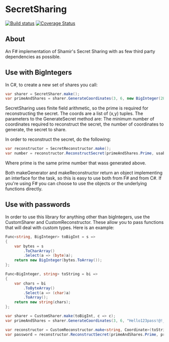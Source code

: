 # SecretSharing

[![Build status](https://ci.appveyor.com/api/projects/status/uow4jkvbkm9s6rk3?svg=true)](https://ci.appveyor.com/project/JackMatusiewicz/SecretSharing)
[![Coverage Status](https://coveralls.io/repos/github/JackMatusiewicz/SecretSharing/badge.svg?branch=master)](https://coveralls.io/github/JackMatusiewicz/SecretSharing?branch=master)

About
-----
An F# implementation of Shamir's Secret Sharing with as few third party dependencies as possible.

Use with BigIntegers
-----

In C#, to create a new set of shares you call:
```csharp
var sharer = SecretSharer.make();
var primeAndShares = sharer.GenerateCoordinates(3, 6, new BigInteger(2858295));
```

SecretSharing uses finite field arithmetic, so the prime is required for reconstructing the secret. The coords are a list of (x,y) tuples. The parameters to the GenerateSecret method are: The minimum number of coordinates required to reconstruct the secret, the number of coordinates to generate, the secret to share.

In order to reconstruct the secret, do the following:
```csharp
var reconstructor = SecretReconstructor.make();
var number = reconstructor.ReconstructSecret(primeAndShares.Prime, usableShares);
```
Where prime is the same prime number that wass generated above.

Both makeGenerator and makeReconstructor return an object implementing an interface for the task, so this is easy to use both from F# and from C#. If you're using F# you can choose to use the objects or the underlying functions directly.

Use with passwords
-----

In order to use this library for anything other than bigIntegers, use the CustomSharer and CustomReconstructor. These allow you to pass
functions that will deal with custom types. Here is an example:

```csharp
Func<string, BigInteger> toBigInt = s =>
{
    var bytes = s
        .ToCharArray()
        .Select(a => (byte)a);
    return new BigInteger(bytes.ToArray());
};

Func<BigInteger, string> toString = bi =>
{
    var chars = bi
        .ToByteArray()
        .Select(a => (char)a)
        .ToArray();
    return new string(chars);
};

var sharer = CustomSharer.make(toBigInt, c => c);
var primeAndShares = sharer.GenerateCoordinates(3, 6, "Hello123pass!@!_:");

var reconstructor = CustomReconstructor.make<string, Coordinate>(toString, c => c);
var password = reconstructor.ReconstructSecret(primeAndShares.Prime, primeAndShares.Shares);
```

